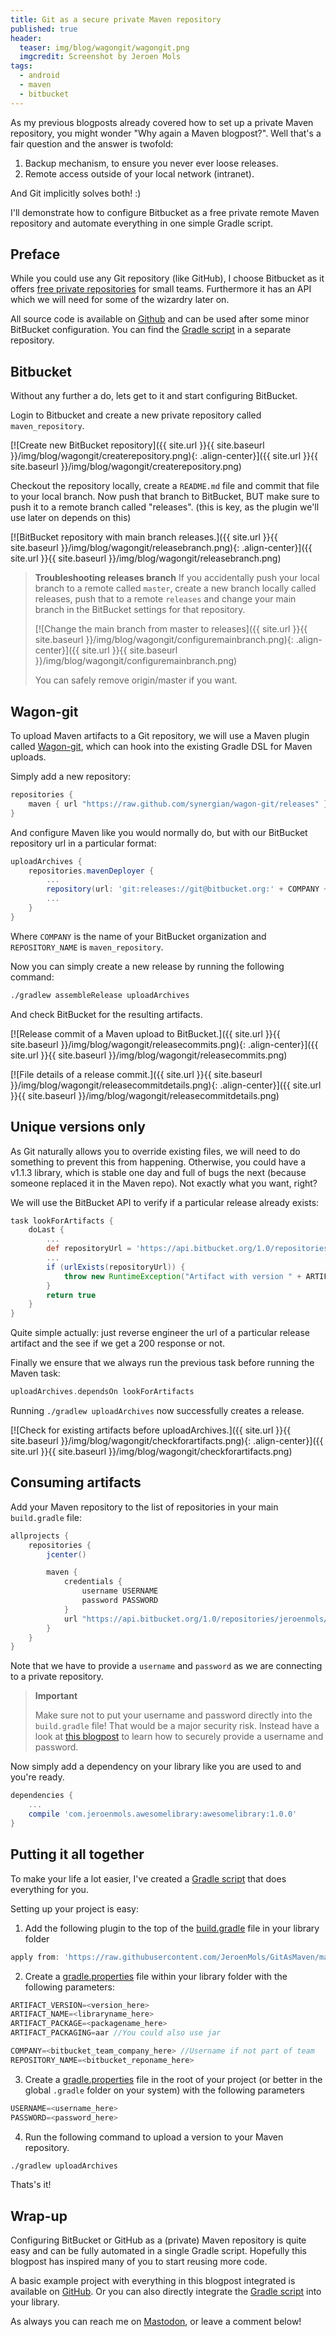 ```yaml
---
title: Git as a secure private Maven repository
published: true
header:
  teaser: img/blog/wagongit/wagongit.png
  imgcredit: Screenshot by Jeroen Mols
tags:
  - android
  - maven
  - bitbucket
---
```

As my previous blogposts already covered how to set up a private Maven repository, you might wonder "Why again a Maven blogpost?". Well that's a fair question and the answer is twofold:

1. Backup mechanism, to ensure you never ever loose releases.
2. Remote access outside of your local network (intranet).

And Git implicitly solves both! :)

I'll demonstrate how to configure Bitbucket as a free private remote Maven repository and automate everything in one simple Gradle script.

## Preface
While you could use any Git repository (like GitHub), I choose Bitbucket as it offers [free private repositories](https://bitbucket.org/product/pricing) for small teams. Furthermore it has an API which we will need for some of the wizardry later on.

All source code is available on [Github](https://github.com/JeroenMols/WagonGitExample) and can be used after some minor BitBucket configuration. You can find the [Gradle script](https://github.com/JeroenMols/GitAsMaven) in a separate repository.

## Bitbucket
Without any further a do, lets get to it and start configuring BitBucket.

Login to Bitbucket and create a new private repository called `maven_repository`.

[![Create new BitBucket repository]({{ site.url }}{{ site.baseurl }}/img/blog/wagongit/createrepository.png){: .align-center}]({{ site.url }}{{ site.baseurl }}/img/blog/wagongit/createrepository.png)

Checkout the repository locally, create a `README.md` file and commit that file to your local branch. Now push that branch to BitBucket, BUT make sure to push it to a remote branch called "releases". (this is key, as the plugin we'll use later on depends on this)

[![BitBucket repository with main branch releases.]({{ site.url }}{{ site.baseurl }}/img/blog/wagongit/releasebranch.png){: .align-center}]({{ site.url }}{{ site.baseurl }}/img/blog/wagongit/releasebranch.png)

> **Troubleshooting releases branch**
> If you accidentally push your local branch to a remote called `master`, create a new branch locally called releases, push that to a remote `releases` and change your main branch in the BitBucket settings for that repository.
>
> [![Change the main branch from master to releases]({{ site.url }}{{ site.baseurl }}/img/blog/wagongit/configuremainbranch.png){: .align-center}]({{ site.url }}{{ site.baseurl }}/img/blog/wagongit/configuremainbranch.png)
>
> You can safely remove origin/master if you want.

## Wagon-git
To upload Maven artifacts to a Git repository, we will use a Maven plugin called [Wagon-git](https://synergian.github.io/wagon-git/), which can hook into the existing Gradle DSL for Maven uploads.

Simply add a new repository:

```groovy
repositories {
    maven { url "https://raw.github.com/synergian/wagon-git/releases" }
}
```

And configure Maven like you would normally do, but with our BitBucket repository url in a particular format:

```groovy
uploadArchives {
    repositories.mavenDeployer {
        ...
        repository(url: 'git:releases://git@bitbucket.org:' + COMPANY + '/' + REPOSITORY_NAME + '.git')
        ...
    }
}
```

Where `COMPANY` is the name of your BitBucket organization and `REPOSITORY_NAME` is `maven_repository`.

Now you can simply create a new release by running the following command:

```bash
./gradlew assembleRelease uploadArchives
```

And check BitBucket for the resulting artifacts.

[![Release commit of a Maven upload to BitBucket.]({{ site.url }}{{ site.baseurl }}/img/blog/wagongit/releasecommits.png){: .align-center}]({{ site.url }}{{ site.baseurl }}/img/blog/wagongit/releasecommits.png)

[![File details of a release commit.]({{ site.url }}{{ site.baseurl }}/img/blog/wagongit/releasecommitdetails.png){: .align-center}]({{ site.url }}{{ site.baseurl }}/img/blog/wagongit/releasecommitdetails.png)


## Unique versions only
As Git naturally allows you to override existing files, we will need to do something to prevent this from happening. Otherwise, you could have a v1.1.3 library, which is stable one day and full of bugs the next (because someone replaced it in the Maven repo). Not exactly what you want, right?

We will use the BitBucket API to verify if a particular release already exists:

```groovy
task lookForArtifacts {
    doLast {
        ...
        def repositoryUrl = 'https://api.bitbucket.org/1.0/repositories/' + COMPANY + '/' + REPOSITORY_NAME + '/raw/releases/' + artifactPath
        ...
        if (urlExists(repositoryUrl)) {
            throw new RuntimeException("Artifact with version " + ARTIFACT_VERSION + " already exist - not executing uploadArchives")
        }
        return true
    }
}
```

Quite simple actually: just reverse engineer the url of a particular release artifact and the see if we get a 200 response or not.

Finally we ensure that we always run the previous task before running the Maven task:

```groovy
uploadArchives.dependsOn lookForArtifacts
```

Running `./gradlew uploadArchives` now successfully creates a release.

[![Check for existing artifacts before uploadArchives.]({{ site.url }}{{ site.baseurl }}/img/blog/wagongit/checkforartifacts.png){: .align-center}]({{ site.url }}{{ site.baseurl }}/img/blog/wagongit/checkforartifacts.png)


## Consuming artifacts
Add your Maven repository to the list of repositories in your main `build.gradle` file:

```groovy
allprojects {
    repositories {
        jcenter()

        maven {
            credentials {
                username USERNAME
                password PASSWORD
            }
            url "https://api.bitbucket.org/1.0/repositories/jeroenmols/maven_repository/raw/releases"
        }
    }
}
```

Note that we have to provide a `username` and `password` as we are connecting to a private repository.

> **Important**
>
> Make sure not to put your username and password directly into the `build.gradle` file! That would be a major security risk. Instead have a look at [this blogpost](http://jeroenmols.com/blog/2015/08/13/artifactory2/) to learn how to securely provide a username and password.

Now simply add a dependency on your library like you are used to and you're ready.

```groovy
dependencies {
    ...
    compile 'com.jeroenmols.awesomelibrary:awesomelibrary:1.0.0'
}
```

## Putting it all together
To make your life a lot easier, I've created a [Gradle script](https://github.com/JeroenMols/GitAsMaven/blob/master/publish-bitbucket.gradle) that does everything for you.

Setting up your project is easy:

1. Add the following plugin to the top of the [build.gradle](https://github.com/JeroenMols/WagonGitExample/blob/master/library/build.gradle) file in your library folder

  ```groovy
  apply from: 'https://raw.githubusercontent.com/JeroenMols/GitAsMaven/master/publish-bitbucket.gradle'
  ```

2. Create a [gradle.properties](https://github.com/JeroenMols/WagonGitExample/blob/master/library/gradle.properties) file within your library folder with the following parameters:

  ```groovy
  ARTIFACT_VERSION=<version_here>
  ARTIFACT_NAME=<libraryname_here>
  ARTIFACT_PACKAGE=<packagename_here>
  ARTIFACT_PACKAGING=aar //You could also use jar

  COMPANY=<bitbucket_team_company_here> //Username if not part of team
  REPOSITORY_NAME=<bitbucket_reponame_here>
  ```

3. Create a [gradle.properties](https://github.com/JeroenMols/WagonGitExample/blob/master/gradle.properties) file in the root of your project (or better in the global `.gradle` folder on your system) with the following parameters

  ```groovy
  USERNAME=<username_here>
  PASSWORD=<password_here>
  ```

4. Run the following command to upload a version to your Maven repository.

  ```bash
  ./gradlew uploadArchives
  ```

Thats's it!

## Wrap-up
Configuring BitBucket or GitHub as a (private) Maven repository is quite easy and can be fully automated in a single Gradle script. Hopefully this blogpost has inspired many of you to start reusing more code.

A basic example project with everything in this blogpost integrated is available on [GitHub](https://github.com/JeroenMols/WagonGitExample). Or you can also directly integrate the [Gradle script](https://github.com/JeroenMols/GitAsMaven) into your library.

As always you can reach me on [Mastodon](https://androiddev.social/@Jeroenmols), or leave a comment below!
